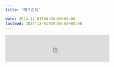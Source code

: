 ```yaml
---
title: '明日之后'

date: 2024-12-01T00:00:00+08:00
lastmod: 2024-12-01T00:00:00+08:00
---
```




<embed frameborder="no" border="0" marginwidth="0" marginheight="0" width=330 height=86 src="https://music.163.com/outchain/player?type=2&id=1321385595&auto=1&height=66"></embed>